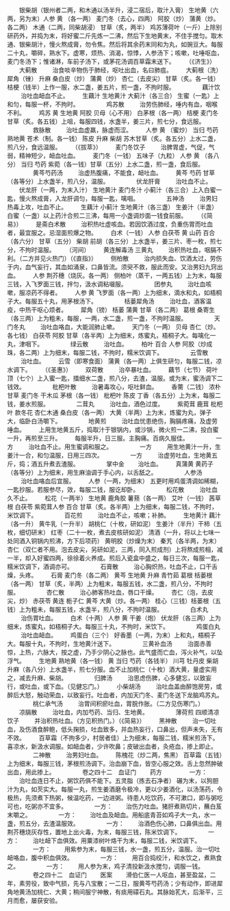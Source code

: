 <!-- { "loadSidebar": true } -->
　　银柴胡（银州者二两，和木通以汤半升，浸二宿后，取汁入膏） 生地黄（六两，另为末）人参 黄 （各一两） 麦门冬（去心，四两） 阿胶（炒） 蒲黄（炒。各二两） 木通（二两，同柴胡浸） 甘草（炙，两半） 鸡苏薄荷叶（一斤）上除别研药外，并捣为末，将好蜜二斤先炼一二沸，然后下生地黄末，不住手搅匀。取木通、银柴胡汁，慢火熬成膏，勿令焦。然后将其余药末同和为丸，如豌豆大。每服二十丸，嚼碎，熟水下。虚寒，烦热、消渴，惊悸，人参汤下；咳嗽，吐唾呕血，麦门冬汤下；惟诸淋，车前子汤下，或茅花汤调百草霜末送下。
　　（《济生》）
　　大蓟散
　　 治食啖辛物伤于肺经，呕吐出血，名曰肺疽。
　　大蓟根（洗） 犀角（锉） 升麻 桑白皮（炒） 蒲黄（炒） 杏仁（去皮尖） 甘草（炙。各一钱）桔梗（钱半）上作一服，水二盏，姜五片，煎一盏，不拘时服。
　　
　　藕汁饮
　　 治吐血衄血不止。
　　生藕汁 生地黄汁 大蓟汁（各三合） 生蜜（一匙）上和匀，每服一杯，不拘时。
　　
　　鸡苏散
　　 治劳伤肺经，唾内有血，咽喉不利。
　　鸡苏 黄 生地黄 阿胶 贝母（心不用） 白茅根（各一两） 桔梗 麦门冬 甘草（炙。各五钱）上咀，每服四钱，水盏半，姜三片，煎七分，食远服。
　　
　　救脉散
　　 治吐血虚羸，脉虚而涩。
　　人参 黄 （蜜炒） 当归 芍药 熟地黄 苍术（制。各一钱） 陈皮 升麻 柴胡 苏木甘草（炙。各五分）上水二盏，煎八分，食远温服。
　　（《拔萃》）
　　麦门冬饮子
　　 治脾胃虚，气促，气弱，精神短少，衄血吐血。
　　麦门冬（一钱） 五味子（九粒） 人参 黄 （各八分） 当归 芍药 紫菀（各一钱）甘草（五分）上水二盏，煎一盏，食后服。
　　
　　黄芩芍药汤
　　 治虚热腹痛，不能食，衄吐血。
　　黄芩 芍药 甘草（各等分）上水盏半，煎八分，温服。
　　
　　伏龙肝膏
　　 治吐血不止。
　　伏龙肝（一两，为末入汁） 生地黄汁 麦门冬汁 小蓟汁（各三合）上入白蜜一匙，慢火熬成膏，入龙肝调匀，每服一匙，噙咽。
　　
　　五神汤
　　 治男妇热毒上攻，吐血不止。
　　生藕汁 小蓟汁 生地黄汁（各三盏） 生姜汁（半盏） 白蜜（一盏）以上药汁合煎二三沸，每用一小盏调炒面一钱食前服。
　　（《简易》）
　　是斋白术散
　　 治积热吐虚咳血。若因饮酒过度，负重伤胃而吐血者，最宜服之。忌湿面煎爆之物。
　　白术（一钱） 人参 白茯苓 黄 山药 百合（各六分） 甘草（五分） 柴胡 前胡（各三分）上水盏半，姜三片、枣一枚，煎七分，不拘时温服。
　　（河间）
　　黄连解毒汤 三黄丸
　　 治积热吐血，咽膈不利。（二方并见火热门）（《直指》）
　　侧柏散
　　 治内损失血、饮酒太过，劳伤于内，血气妄行，其血如涌泉，口鼻皆流。须臾不救，服此而安。又治男妇九窍出血。
　　人参 荆芥穗（烧灰。各一两） 侧柏叶（蒸干，一两五钱）上为末，每服三钱，入飞罗面三钱，拌匀，汲水调粘啜服。
　　
　　团参丸
　　 治吐血咳嗽，服凉药不得者。
　　人参 黄 飞罗面（各一两）上为细末，滴水和丸，如梧桐子大。每服五十丸，用茅根汤下。
　　
　　栝蒌犀角汤
　　 治吐血，酒客温疫，中热干呕心烦者。
　　犀角（镑） 栝蒌 蒲黄 甘草（各二两） 葛根 桑寄生（各三两）上为粗未，每服，一两，水二盏，煎一盏，不拘时温服。
　　
　　天门冬丸
　　 治吐血咯血，大能润肺止嗽。
　　天门冬（一两） 贝母 杏仁（炒。各七钱） 白茯苓 阿胶 甘草（各半两）上为细末，炼蜜丸，梧桐子大。每噙化一丸，津咽下。
　　
　　绿云散
　　 治吐血。
　　柏叶 百合 人参 阿胶（炒成珠，各二两）上为细末，每服二钱，不拘时，糯米饮调下。
　　
　　云雪散
　　 治吐血。
　　云雪（即寒食面） 蒲黄（各一两）上俱生研匀，每服二钱，凉水调下。
　　（《圣惠》）
　　双荷散
　　 治卒暴吐血。
　　藕节（七节） 荷叶顶（七个）上入蜜一匙，擂细水二盏，煎八分，去渣，温服。或为末，蜜汤调下二钱效。
　　
　　枇杷叶散
　　 治暑毒攻心，呕吐鲜血。
　　香薷（二钱） 浓朴 甘草 麦门冬 干木瓜 茅根（各一钱） 枇杷叶 陈皮 丁香（各五分）上为末，每服二钱，姜水煎服。
　　
　　二茸丸
　　 治吐血，酒色过度。
　　紫菀茸 鹿茸 枇杷叶 款冬花 杏仁木通 桑白皮（各一两） 大黄（半两）上为末，炼蜜为丸，弹子大，临卧白汤嚼下。
　　
　　地黄煎
　　 治吐血忧患绝伤，胸膈疼痛，及虚劳唾血。
　　上用生地黄五斤，捣取汁于银锅内，或沙锅，微火煎一二沸，投白蜜一升，再煎至三升。
　　每服半升，日三服。主胸痛。百病久服佳。
　　
　　一方
　　 治吐血不止。用生蜜调和服之。
　　
　　一方
　　 用生地黄汁一升，生姜汁一合，和匀温服，日用三四次。
　　
　　一方
　　 治虚劳吐血，生地黄五斤，捣；酒五升煮去渣服。
　　
　　掌中金
　　治吐血。
　　真蒲黄 黄药子（各等分）上为细末，用生麻油调于手心内，以舌舐之。
　　
　　人参汤
　　 治吐血咯血后宜服。
　　人参（一两，为细末） 五更时用鸡蛋清调如稀糊，一匙抄服。若服参尽，效，每服二钱，服讫却卧。
　　
　　松花散
　　 治吐血久不止。
　　松花（一两半） 生地黄 鹿角胶 薯蓣（各一两） 艾叶（一钱） 茜草根 白茯苓 紫菀茸人参 百合 甘草（炙。各半两）上为细末，每服二钱，不拘时，米饮调下。
　　
　　百花煎
　　 治吐血不止，咳嗽；补肺。
　　生地黄汁 藕汁（各一升） 黄牛乳（一升半） 胡桃仁（十枚，研如泥） 生姜汁（半升）干柿（五枚，细切研末） 红枣（二十一枚，煮去皮核研如泥） 清酒（一升，将以上七味一处同酒入铜锅内煎沸，方下后项药） 黄明胶（炒燥为末） 秦艽（各半两，为末） 杏仁（双仁者不用。泡去皮尖，另研如泥，三两，同入煎成剂）上将熬成煎相，减一半，却入好蜜四两，徐徐着火养成。煎后入瓷盒中盛之，每日三次，每服一匙，糯米饮调下，酒调亦可。
　　
　　石膏散
　　 治心胸炽热，吐血不止，口干舌燥，头疼。
　　石膏 麦门冬（各二两） 黄芩 生地黄 升麻 青竹茹 葛根 栝蒌根（各一两） 甘草（炙，半两）上为粗末，每服五钱，水二盏，煎八分，不拘时服。
　　
　　杏仁散
　　 治心肺客热吐血，唇口干燥。
　　杏仁（泡，去皮尖，炒） 赤茯苓 黄连 栀子仁 黄芩 大黄（炒。各一两） 桂心（三钱）栝蒌根（五钱）上为粗未，每服五钱，水盏半，煎八分，不拘时温服。
　　
　　白术丸
　　 治伤胃吐血。
　　白术（十两） 人参 黄 干姜（炮） 伏龙肝（各三两）上为细末，炼蜜丸，如梧桐子大。每服三十丸，不拘时，米饮下。
　　
　　鸡蛋白丸
　　 治吐血衄血。
　　鸡蛋白（三个） 好香墨（一两，为末）上和丸，梧桐子大。每服十丸，不拘时，生地黄汁送下。
　　
　　三黄补血汤
　　 治面赤善惊，上热，六脉大，按之虚，乃手少阴心之脉也。此气盛而亡血，泻火补气，以坠浮气。
　　生地黄 熟地黄（各一钱） 黄 当归 芍药（各钱半） 川芎 牡丹皮 柴胡 升麻（各八分）上水盏半，煎七分服。血不止加桃仁（十枚）酒大黄，量虚实用之，减去升麻、柴胡。
　　
　　归脾汤
　　 治思虑伤脾，心多健忘，以致妄行，或吐血，或下血。（见健忘门。）
　　小柴胡汤
　　 治吐血盖由醉饱房劳，或醉后大怒，触动荣血，以致妄行。吐血者，内加天门冬、麦门冬送下龙脑鸡苏丸。
　　
　　桃仁承气汤
　　 治胃间积瘀吐血，胃脘作胀。（二方见伤寒门。）
　　凉膈散
　　 治吐血，内加芍药、当归、生地黄。
　　
　　薄荷煎 四顺清凉饮子
　　 并治积热吐血。（方见积热门。）（《简易》）
　　黑神散
　　 治一切吐血，及伤酒食醉鲍，低头掬损，吐血致多，并血热妄行，口鼻出，但声未失，无有不效。
　　百草霜（不拘多少，村居者佳）上为细末，每服二钱，糯米煎汤下。喜凉水，新汲水调服。如衄血者，少许吹鼻；皮破出血者，灸疮血，掺上即止。
　　
　　二神散
　　 治男妇吐血。
　　陈槐花（炒二两，焦黑） 百草霜（五钱）上为细末，每服三钱，茅根煎汤调下。治血崩下血，皆空心服之效。舌上忽然肿破出血，用此掺上。
　　
　　卷之四十二　血证门
　　药方
　　
　　一方：
　　治吐血连日不止，粥饮药俱不能下。五灵脂（拣去石净者） 碾为末，以狗胆汁为丸，如芡实大。每服一丸，煎生姜酒磨令极冷，更以少姜酒化，以汤荡药，令极热，先须煮下热粥，候温吃药，一边进粥。待患人吃饮药，不可漱口，即与粥吃可也，吃粥亦不宜多。
　　
　　一方：
　　治伤力吐血。猪肝煮熟切片，蘸白芨末嚼之。
　　
　　一方：
　　治吐血及衄血。用船底青苔如鸡子大一丸，水一盏，煎五分，去渣温服效。
　　
　　一方：
　　治酒色伤心肺，口鼻俱出血。用荆芥穗烧灰存性，置地上出火毒，为末，每服三钱，陈米饮调下。
　　
　　一方：
　　治吐衄下血俱效。用粟漆树叶烙干为末，每服二钱，米饮调下。
　　
　　一方：
　　用紫参为末，每服三钱，水一盏，煎五分，温服。治一切吐衄咯血，腹中积血俱效。
　　
　　一方：
　　用百合捣绞汁，和水饮之，煮熟食之。
　　
　　一方：
　　用人参为末，鸡子清投新汲水搅匀，调服一钱。
　　
　　卷之四十二　血证门
　　医案
　　滑伯仁医一人呕血，甚至盈盆，二年，素劳役，致中气损，先与八宝散；一二日，服黄芩芍药汤；少有动作，即进犀角地黄汤加桃仁、大黄；稍间服宁神散，有痰用礞石丸。其脉始芤大，后渐平，三月而愈，屡获安验。
